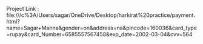 Project Link : file:///c%3A/Users/sagar/OneDrive/Desktop/harkirat%20practice/payment.html?name=Sagar+Manna&gender=on&address=na&pincode=160036&card_type=rupay&card_Number=6585557567458&exp_date=2002-03-04&cvv=564
